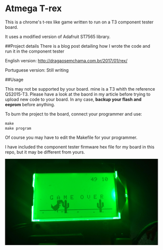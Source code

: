 # Atmega T-rex
This is a chrome's t-rex like game written to run on a T3 component tester board.

It uses a modified version of Adafruit ST7565 library.

##Project details
There is a blog post detailing how I wrote the code and run it in the component tester

English version: http://dragaosemchama.com.br/2017/01/rex/

Portuguese version: Still writing

##Usage

This may not be supported by your board. mine is a T3 whith the reference QS2015-T3. Please have a look at the baord in my article before trying to upload new code to your board. In any case, **backup your flash and eeprom** before anything.

To burn the project to the board, connect your programmer and use:
```
make
make program
```
Of course you may have to edit the Makefile for your programmer.

I have included the component tester firmware hex file for my board in this repo, but it may be different from yours.

![alt tag](photo.jpg)

